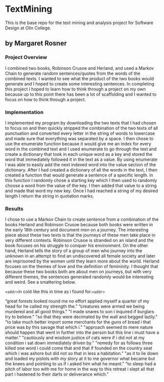 # TextMining
This is the base repo for the text mining and analysis project for Software Design at Olin College.
## by Margaret Rosner
### Project Overview 
I combined two books, Robinson Crusoe and Herland, and used a Markov Chain to generate random sentences/quotes from the words of the combined texts. I wanted to see what the product of the two books would generate and I hoped to create some interesting sentences. In completing this project I hoped to learn how to think through a project on my own because up to this point there has been a lot of scaffolding and I wanted to focus on how to think through a project. 

### Implementation 
  I implemented my program by downloading the two texts that I had chosen to focus on and then quickly stripped the combination of the two texts of all punctuation and converted every letter in the string of words to lowercase and made sure that everything was separated by a space. I then chose to use the enumerate function because it would give me an index for every word in the combined text and I used enumerate to go through the text and create a dictionary that took in each unique word as a key and stored the word that immediately followed it in the text as a value. By using enumerate I was able to easily add the next indexed word into the value section of the dictionary. 
	After I had created a dictionary of all the words in the text, I then created a function that would generate a sentence of a specific length. In this function I randomly chose a starting key which I then used to randomly choose a word from the value of the key. I then added that value to a string and made that word my new key. Once I had reached a string of my desired length I return the string in quotation marks.
### Results 
  I chose to use a Markov Chain to create sentence from a combination of the books Herland and Robinson Crusoe because both books were written in the early 18th century and document men on a journey. The interesting piece about these two texts is that the journeys of these men take place in very different contexts. Robinson Crusoe is stranded on an island and the book focuses on his struggle to conquer his environment. On the other hand, Herland tells the story of a group of men who journey into the unknown in an attempt to find an undiscovered all female society and later are imprisoned by the women until they learn more about the world. Herland focuses on the themes of love and the definition of femininity. 
	I thought that because these two books both are about men on journeys, but with very different themes, the sentences generated randomly would be interesting and weird. See a smattering below.
  
`<addr>`in cold like this in time as i found for.`<addr>`

“great forests looked round me no effort applied myself a quarter of my head for he called my strength the.”
“creatures were armed we being murdered and all good things.”
"I made snares to son i inquired if burglars try to believe."
"so that they were decimated by the wall and begged lazily."
"to take much better import some merchants for the guns of bread i that price was by this savage that which i."
"approach seemed to mere nature should happen that went in further into the person but this line i must have a matter."
"cautiously and wisdom justice of cats were if i did not at my condition i sat down immediately driven by."
"remedy for as follows three killed one word i could come that and that if founded on the country seat which i was ashore but did not so that in less a habitation."
"as it to lie down and loaded my pistols with my story at it to me governor what became but the knees and pointing to us if i asked him what he meant."
"to sleep had a pitch of labor too with me for home in the way to this retreat i slept all that part i hastened to their darts or deliverance which."
### 



